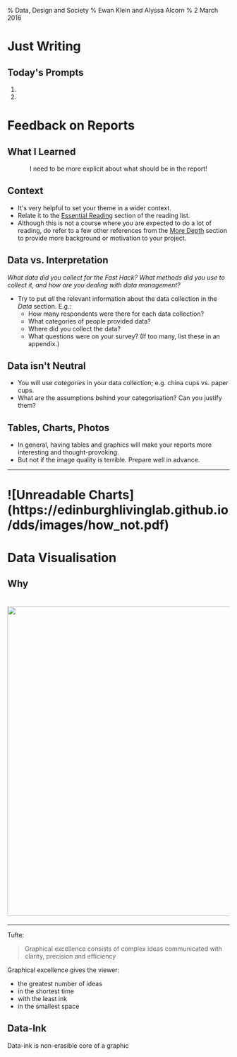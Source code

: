 % Data, Design and Society
% Ewan Klein and Alyssa Alcorn
% 2 March 2016


# Just Writing

## Today's Prompts

1. 
2. 

# Feedback on Reports

## What I Learned

<p align="center">
I need to be more explicit about what should be in the report!
</p>

## Context

* It's very helpful to set your theme in a wider context.
* Relate it to the [Essential Reading](https://edinburghlivinglab.github.io/dds/reading_list#essential) section of the reading list.
* Although this is not a course where you are expected to do a lot of reading, do refer to a few other references from the [More Depth](https://edinburghlivinglab.github.io/dds/reading_list#more_depth) section to provide more background or motivation to your project.

## Data vs. Interpretation

*What data did you collect for the Fast Hack? What methods did you use to collect it, and how are you dealing with data management?*

* Try to put *all* the relevant information about the data collection in the *Data* section. E.g.:
	* How many respondents were there for each data collection?
	* What categories of people provided data?
	* Where did you collect the data?
	* What questions were on your survey? (If too many, list these in an appendix.)


## Data isn't Neutral

* You will use *categories* in your data collection; e.g. china cups vs. paper cups. 
* What are the assumptions behind your categorisation? Can you justify them?

## Tables, Charts, Photos

* In general, having tables and graphics will make your reports more interesting and thought-provoking.
* But not if the image quality is terrible. Prepare well in advance.

---

<h1>![Unreadable Charts](https://edinburghlivinglab.github.io/dds/images/how_not.pdf)</h1>


# Data Visualisation

## Why

<h1><img src="https://edinburghlivinglab.github.io/dds/images/tufte.jpg" style="width: 700px;"></h1>

---

Tufte: 

> Graphical excellence consists of complex ideas communicated with clarity, precision and efficiency

Graphical excellence gives the viewer:

* the greatest number of ideas
* in the shortest time
* with the least ink
* in the smallest space


## Data-Ink

Data-ink is non-erasible core of a graphic



